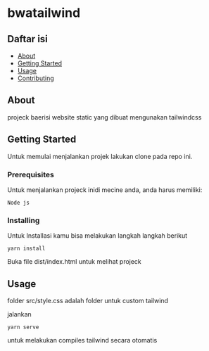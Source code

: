 # bwatailwind

## Daftar isi

- [About](#about)
- [Getting Started](#getting_started)
- [Usage](#usage)
- [Contributing](../CONTRIBUTING.md)

## About <a name = "about"></a>

projeck baerisi website static yang dibuat mengunakan tailwindcss

## Getting Started <a name = "getting_started"></a>

Untuk memulai menjalankan projek lakukan clone pada repo ini.

### Prerequisites

Untuk menjalankan projeck inidi mecine anda, anda harus memiliki:

```
Node js
```

### Installing

Untuk Installasi kamu bisa melakukan langkah langkah berikut

```
yarn install

```

Buka file dist/index.html untuk melihat projeck

## Usage <a name = "usage"></a>

folder src/style.css adalah folder untuk custom tailwind

jalankan

```
yarn serve
```

untuk melakukan compiles tailwind secara otomatis
